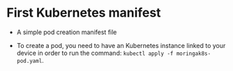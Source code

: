 # First Kubernetes manifest 
- A simple pod creation manifest file

- To create a pod, you need to have an Kubernetes instance linked to your device in order to run the command: `kubectl apply -f moringak8s-pod.yaml`.